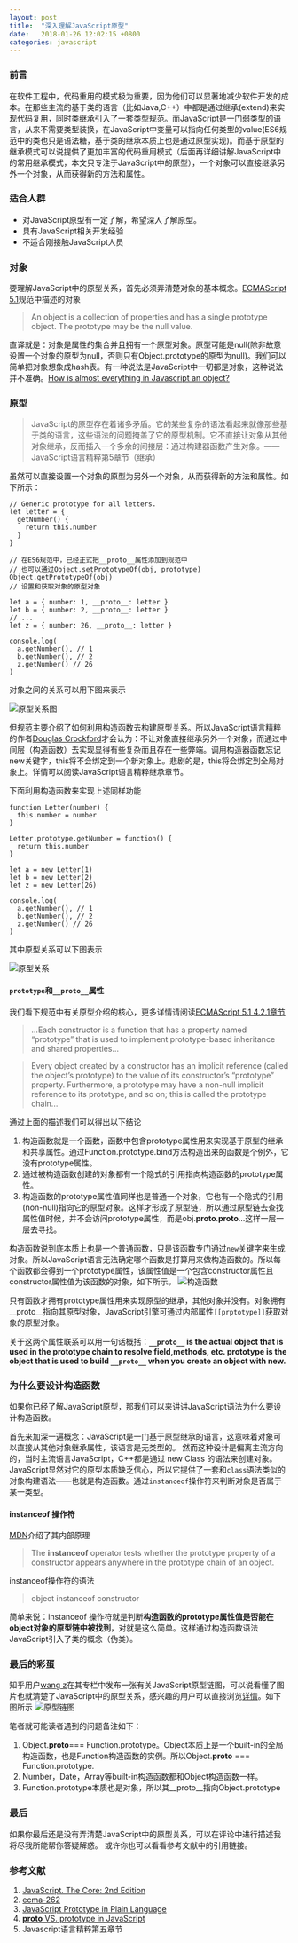 ```yaml
---
layout: post
title:  "深入理解JavaScript原型"
date:   2018-01-26 12:02:15 +0800
categories: javascript
---
```

### 前言
在软件工程中，代码重用的模式极为重要，因为他们可以显著地减少软件开发的成本。在那些主流的基于类的语言（比如Java,C++）中都是通过继承(extend)来实现代码复用，同时类继承引入了一套类型规范。而JavaScript是一门弱类型的语言，从来不需要类型装换，在JavaScript中变量可以指向任何类型的value(ES6规范中的类也只是语法糖，基于类的继承本质上也是通过原型实现)。而基于原型的继承模式可以说提供了更加丰富的代码重用模式（后面再详细讲解JavaScript中的常用继承模式，本文只专注于JavaScript中的原型），一个对象可以直接继承另外一个对象，从而获得新的方法和属性。

### 适合人群
* 对JavaScript原型有一定了解，希望深入了解原型。
* 具有JavaScript相关开发经验
* 不适合刚接触JavaScript人员

### 对象
要理解JavaScript中的原型关系，首先必须弄清楚对象的基本概念。[ECMAScript 5.1](http://www.ecma-international.org/ecma-262/5.1/#sec-4.3)规范中描述的对象

> An object is a collection of properties and has a single prototype object. The prototype may be the null value.

直译就是：对象是属性的集合并且拥有一个原型对象。原型可能是null(除非故意设置一个对象的原型为null，否则只有Object.prototype的原型为null)。我们可以简单把对象想象成hash表。有一种说法是JavaScript中一切都是对象，这种说法并不准确。[How is almost everything in Javascript an object?](https://stackoverflow.com/questions/9108925/how-is-almost-everything-in-javascript-an-object)
### 原型
> JavaScript的原型存在着诸多矛盾。它的某些复杂的语法看起来就像那些基于类的语言，这些语法的问题掩盖了它的原型机制。它不直接让对象从其他对象继承，反而插入一个多余的间接层：通过构建器函数产生对象。——JavaScript语言精粹第5章节（继承）

虽然可以直接设置一个对象的原型为另外一个对象，从而获得新的方法和属性。如下所示：

```
// Generic prototype for all letters.
let letter = {
  getNumber() {
    return this.number
  }
}

// 在ES6规范中，已经正式把__proto__属性添加到规范中
// 也可以通过Object.setPrototypeOf(obj, prototype) Object.getPrototypeOf(obj)
// 设置和获取对象的原型对象

let a = { number: 1, __proto__: letter }
let b = { number: 2, __proto__: letter }
// ...
let z = { number: 26, __proto__: letter }

console.log(
  a.getNumber(), // 1
  b.getNumber(), // 2
  z.getNumber() // 26
)
```
对象之间的关系可以用下图来表示

![原型关系图](https://user-gold-cdn.xitu.io/2018/1/28/1613bfe82f758bbe?w=1205&h=1035&f=png&s=85731)

但规范主要介绍了如何利用构造函数去构建原型关系。所以JavaScript语言精粹的作者[Douglas Crockford](https://en.wikipedia.org/wiki/Douglas_Crockford)才会认为：不让对象直接继承另外一个对象，而通过中间层（构造函数）去实现显得有些复杂而且存在一些弊端。调用构造器函数忘记new关键字，this将不会绑定到一个新对象上。悲剧的是，this将会绑定到全局对象上。详情可以阅读JavaScript语言精粹继承章节。

下面利用构造函数来实现上述同样功能

```
function Letter(number) {
  this.number = number
}

Letter.prototype.getNumber = function() {
  return this.number
}

let a = new Letter(1)
let b = new Letter(2)
let z = new Letter(26)

console.log(
  a.getNumber(), // 1
  b.getNumber(), // 2
  z.getNumber() // 26
)
```
其中原型关系可以下图表示

![原型关系](https://user-gold-cdn.xitu.io/2018/1/28/1613bfe83c26cac1?w=1779&h=1035&f=png&s=129668)

#### `prototype`和`__proto__`属性

我们看下规范中有关原型介绍的核心，更多详情请阅读[ECMAScript 5.1 4.2.1章节 ](http://www.ecma-international.org/ecma-262/5.1/#sec-4.2.1)
> ...Each constructor is a function that has a property named “prototype” that is used to implement prototype-based inheritance and shared properties...

> Every object created by a constructor has an implicit reference (called the object’s prototype) to the value of its constructor’s “prototype” property. Furthermore, a prototype may have a non-null implicit reference to its prototype, and so on; this is called the prototype chain...

通过上面的描述我们可以得出以下结论
1. 构造函数就是一个函数，函数中包含prototype属性用来实现基于原型的继承和共享属性。通过Function.prototype.bind方法构造出来的函数是个例外，它没有prototype属性。
2. 通过被构造函数创建的对象都有一个隐式的引用指向构造函数的prototype属性。
3. 构造函数的prototype属性值同样也是普通一个对象，它也有一个隐式的引用(non-null)指向它的原型对象。这样才形成了原型链，所以通过原型链去查找属性值时候，并不会访问prototype属性，而是obj.__proto__.__proto__...这样一层一层去寻找。

构造函数说到底本质上也是一个普通函数，只是该函数专门通过`new`关键字来生成对象。所以JavaScript语言无法确定哪个函数是打算用来做构造函数的。所以每个函数都会得到一个prototype属性，该属性值是一个包含constructor属性且constructor属性值为该函数的对象，如下所示。
![构造函数](https://user-gold-cdn.xitu.io/2018/1/29/1614141d0140afb9?w=539&h=337&f=png&s=12117)

只有函数才拥有prototype属性用来实现原型的继承，其他对象并没有。对象拥有__proto__指向其原型对象，JavaScript引擎可通过内部属性`[[prptotype]]`获取对象的原型对象。

关于这两个属性联系可以用一句话概括：**`__proto__` is the actual object that is used in the prototype chain to resolve field,methods, etc. prototype is the object that is used to build `__proto__` when you create an object with new.**

### 为什么要设计构造函数
如果你已经了解JavaScript原型，那我们可以来讲讲JavaScript语法为什么要设计构造函数。

首先来加深一遍概念：JavaScript是一门基于原型继承的语言，这意味着对象可以直接从其他对象继承属性，该语言是无类型的。
然而这种设计是偏离主流方向的，当时主流语言JavaScript，C++都是通过 new Class 的语法来创建对象。JavaScript显然对它的原型本质缺乏信心，所以它提供了一套和`class`语法类似的对象构建语法——也就是构造函数。通过`instanceof`操作符来判断对象是否属于某一类型。
#### instanceof 操作符
[MDN](https://developer.mozilla.org/en-US/docs/Web/JavaScript/Reference/Operators/instanceof)介绍了其内部原理

> The **instanceof** operator tests whether the prototype property of a constructor appears anywhere in the prototype chain of an object.

instanceof操作符的语法

> object instanceof constructor

简单来说：instanceof 操作符就是判断**构造函数的prototype属性值是否能在object对象的原型链中被找到**，对就是这么简单。这样通过构造函数语法JavaScript引入了类的概念（伪类）。

### 最后的彩蛋

知乎用户[wang z](https://www.zhihu.com/people/zheng-wang-24/activities)在其专栏中发布一张有关JavaScript原型链图，可以说看懂了图片也就清楚了JavaScript中的原型关系，感兴趣的用户可以直接浏览[详情](https://zhuanlan.zhihu.com/p/22189387)。如下图所示
![原型链图](https://user-gold-cdn.xitu.io/2018/1/28/1613bfe784db6292?w=1635&h=957&f=jpeg&s=168465)

笔者就可能读者遇到的问题备注如下：
1. Object.__proto__=== Function.prototype。Object本质上是一个built-in的全局构造函数，也是Function构造函数的实例。所以Object.__proto__ === Function.prototype.
2. Number，Date，Array等built-in构造函数都和Object构造函数一样。
3. Function.prototype本质也是对象，所以其__proto__指向Object.prototype

### 最后
如果你最后还是没有弄清楚JavaScript中的原型关系，可以在评论中进行描述我将尽我所能帮你答疑解惑。
或许你也可以看看参考文献中的引用链接。

### 参考文献
1. [JavaScript. The Core: 2nd Edition](http://dmitrysoshnikov.com/ecmascript/javascript-the-core-2nd-edition/)
2. [ecma-262](http://www.ecma-international.org/ecma-262/5.1/#sec-4.2.1)
3. [JavaScript Prototype in Plain Language](http://javascriptissexy.com/javascript-prototype-in-plain-detailed-language/)
4. [__proto__ VS. prototype in JavaScript](https://stackoverflow.com/questions/9959727/proto-vs-prototype-in-javascript)
5. Javascript语言精粹第五章节

